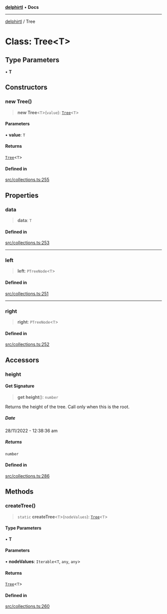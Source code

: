 [**delphirtl**](../README.md) • **Docs**

***

[delphirtl](../globals.md) / Tree

# Class: Tree\<T\>

## Type Parameters

• **T**

## Constructors

### new Tree()

> **new Tree**\<`T`\>(`value`): [`Tree`](Tree.md)\<`T`\>

#### Parameters

• **value**: `T`

#### Returns

[`Tree`](Tree.md)\<`T`\>

#### Defined in

[src/collections.ts:255](https://github.com/chuacw/delphirtl/blob/9155347a443be8e1df1021d02dbd646d9cee97fc/src/collections.ts#L255)

## Properties

### data

> **data**: `T`

#### Defined in

[src/collections.ts:253](https://github.com/chuacw/delphirtl/blob/9155347a443be8e1df1021d02dbd646d9cee97fc/src/collections.ts#L253)

***

### left

> **left**: `PTreeNode`\<`T`\>

#### Defined in

[src/collections.ts:251](https://github.com/chuacw/delphirtl/blob/9155347a443be8e1df1021d02dbd646d9cee97fc/src/collections.ts#L251)

***

### right

> **right**: `PTreeNode`\<`T`\>

#### Defined in

[src/collections.ts:252](https://github.com/chuacw/delphirtl/blob/9155347a443be8e1df1021d02dbd646d9cee97fc/src/collections.ts#L252)

## Accessors

### height

#### Get Signature

> **get** **height**(): `number`

Returns the height of the tree. Call only when this is the root.

##### Date

28/11/2022 - 12:38:36 am

##### Returns

`number`

#### Defined in

[src/collections.ts:286](https://github.com/chuacw/delphirtl/blob/9155347a443be8e1df1021d02dbd646d9cee97fc/src/collections.ts#L286)

## Methods

### createTree()

> `static` **createTree**\<`T`\>(`nodeValues`): [`Tree`](Tree.md)\<`T`\>

#### Type Parameters

• **T**

#### Parameters

• **nodeValues**: `Iterable`\<`T`, `any`, `any`\>

#### Returns

[`Tree`](Tree.md)\<`T`\>

#### Defined in

[src/collections.ts:260](https://github.com/chuacw/delphirtl/blob/9155347a443be8e1df1021d02dbd646d9cee97fc/src/collections.ts#L260)
